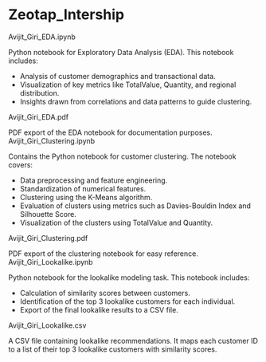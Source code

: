 # Zeotap_Intership

Avijit_Giri_EDA.ipynb

Python notebook for Exploratory Data Analysis (EDA). This notebook includes:
- Analysis of customer demographics and transactional data.
- Visualization of key metrics like TotalValue, Quantity, and regional distribution.
- Insights drawn from correlations and data patterns to guide clustering.

Avijit_Giri_EDA.pdf

PDF export of the EDA notebook for documentation purposes.
Avijit_Giri_Clustering.ipynb

Contains the Python notebook for customer clustering. The notebook covers:
- Data preprocessing and feature engineering.
- Standardization of numerical features.
- Clustering using the K-Means algorithm.
- Evaluation of clusters using metrics such as Davies-Bouldin Index and Silhouette Score.
- Visualization of the clusters using TotalValue and Quantity.

Avijit_Giri_Clustering.pdf

PDF export of the clustering notebook for easy reference.
Avijit_Giri_Lookalike.ipynb

Python notebook for the lookalike modeling task. This notebook includes:
- Calculation of similarity scores between customers.
- Identification of the top 3 lookalike customers for each individual.
- Export of the final lookalike results to a CSV file.

Avijit_Giri_Lookalike.csv

A CSV file containing lookalike recommendations. It maps each customer ID to a list of their top 3 lookalike customers with similarity scores.

